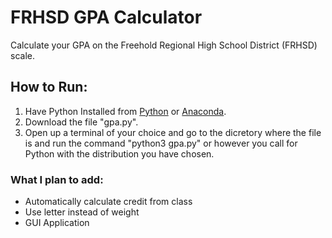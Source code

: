 # FRHSD GPA Calculator
Calculate your GPA on the Freehold Regional High School District (FRHSD) scale.

## How to Run:
1. Have Python Installed from [Python](https://www.python.org/) or [Anaconda](https://www.anaconda.com/).
2. Download the file "gpa.py".
3. Open up a terminal of your choice and go to the dicretory where the file is and run the command "python3 gpa.py" or however you call for Python with the distribution you have chosen.

### What I plan to add:
* Automatically calculate credit from class
* Use letter instead of weight
* GUI Application
